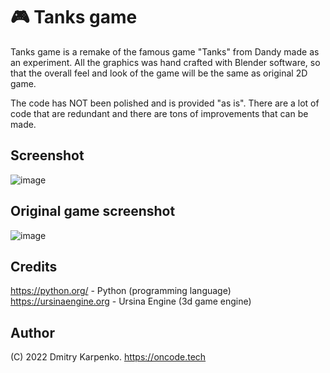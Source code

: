 # 🎮 Tanks game
Tanks game is a remake of the famous game "Tanks" from Dandy made as an experiment.
All the graphics was hand crafted with Blender software, so that the overall feel and look of the game will be the same as original 2D game.

The code has NOT been polished and is provided "as is". There are a lot of code that are redundant and there are tons of improvements that can be made.
## Screenshot
![image](https://user-images.githubusercontent.com/69617058/148891110-1b850d59-06d7-420f-9f1c-2d30fd30438e.png)
## Original game screenshot
![image](https://user-images.githubusercontent.com/69617058/148892972-1e267337-013a-404c-b949-198baac8cd2a.png)
## Credits
https://python.org/ - Python (programming language)  
https://ursinaengine.org - Ursina Engine (3d game engine)  
## Author
(C) 2022 Dmitry Karpenko.
https://oncode.tech

